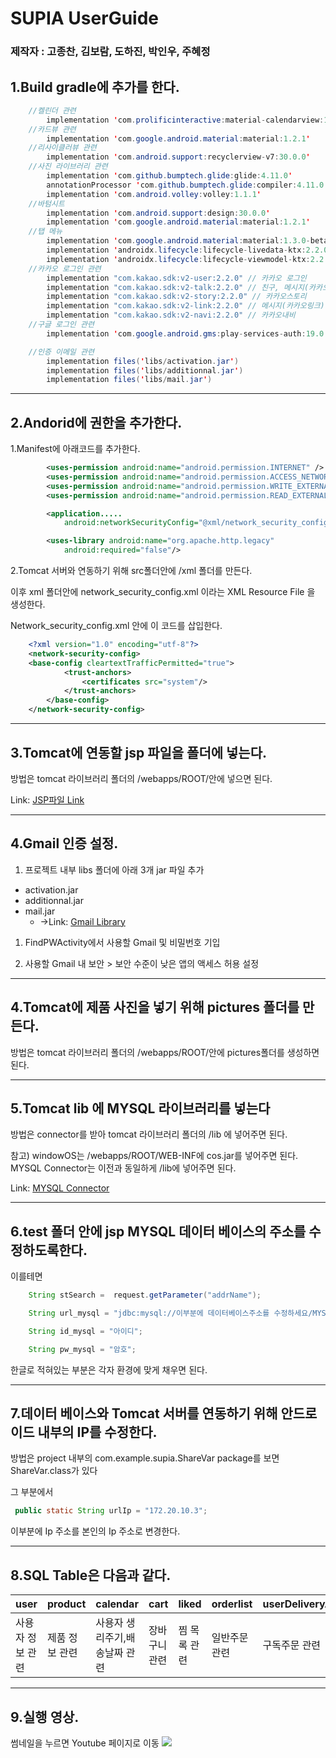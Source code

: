 # SUPIA UserGuide

### 제작자 : 고종찬, 김보람, 도하진, 박인우, 주혜정

## 1.Build gradle에 추가를 한다.

```java 
    //켈린더 관련
        implementation 'com.prolificinteractive:material-calendarview:1.4.3'
    //카드뷰 관련
        implementation 'com.google.android.material:material:1.2.1'
    //리사이클러뷰 관련
        implementation 'com.android.support:recyclerview-v7:30.0.0'
    //사진 라이브러리 관련
        implementation 'com.github.bumptech.glide:glide:4.11.0'
        annotationProcessor 'com.github.bumptech.glide:compiler:4.11.0'
        implementation 'com.android.volley:volley:1.1.1'
    //바텀시트
        implementation 'com.android.support:design:30.0.0'
        implementation 'com.google.android.material:material:1.2.1'
    //탭 메뉴
        implementation 'com.google.android.material:material:1.3.0-beta01'
        implementation 'androidx.lifecycle:lifecycle-livedata-ktx:2.2.0'
        implementation 'androidx.lifecycle:lifecycle-viewmodel-ktx:2.2.0'
    //카카오 로그인 관련
        implementation "com.kakao.sdk:v2-user:2.2.0" // 카카오 로그인
        implementation "com.kakao.sdk:v2-talk:2.2.0" // 친구, 메시지(카카오톡)
        implementation "com.kakao.sdk:v2-story:2.2.0" // 카카오스토리
        implementation "com.kakao.sdk:v2-link:2.2.0" // 메시지(카카오링크)
        implementation "com.kakao.sdk:v2-navi:2.2.0" // 카카오내비
    //구글 로그인 관련
        implementation 'com.google.android.gms:play-services-auth:19.0.0'//구글로그인 모듈

    //인증 이메일 관련
        implementation files('libs/activation.jar')
        implementation files('libs/additionnal.jar')
        implementation files('libs/mail.jar')
```
---

## 2.Andorid에 권한을 추가한다.

1.Manifest에 아래코드를 추가한다.
```xml
        <uses-permission android:name="android.permission.INTERNET" />
        <uses-permission android:name="android.permission.ACCESS_NETWORK_STATE" />
        <uses-permission android:name="android.permission.WRITE_EXTERNAL_STORAGE" />
        <uses-permission android:name="android.permission.READ_EXTERNAL_STORAGE" />

        <application.....
            android:networkSecurityConfig="@xml/network_security_config">

        <uses-library android:name="org.apache.http.legacy"
            android:required="false"/>
```
2.Tomcat 서버와 연동하기 위해 src폴더안에 /xml 폴더를 만든다.

이후 xml 폴더안에 network_security_config.xml 이라는 XML Resource File 을 생성한다.

Network_security_config.xml 안에 이 코드를 삽입한다.
```xml
    <?xml version="1.0" encoding="utf-8"?>
    <network-security-config>
    <base-config cleartextTrafficPermitted="true">
            <trust-anchors>
                <certificates src="system"/>
            </trust-anchors>
        </base-config>
    </network-security-config>
```
---

## 3.Tomcat에 연동할 jsp 파일을 폴더에 넣는다.

방법은 tomcat 라이브러리 폴더의 /webapps/ROOT/안에 넣으면 된다.

Link: [JSP파일 Link][jsp link]

[jsp link]: https://github.com/AndroidMnS/supiaDocument/tree/main/jsp

---

## 4.Gmail 인증 설정.


1. 프로젝트 내부 libs 폴더에 아래 3개 jar 파일 추가

+ activation.jar
+ additionnal.jar
+ mail.jar  
  -  ->Link: [Gmail Library][jsp link]

[jsp link]: https://github.com/AndroidMnS/supiaDocument/tree/main/libs





1. FindPWActivity에서 사용할 Gmail 및 비밀번호 기입


2. 사용할 Gmail 내 보안 > 보안 수준이 낮은 앱의 액세스 허용 설정



---

## 4.Tomcat에 제품 사진을 넣기 위해 pictures 폴더를 만든다.

방법은 tomcat 라이브러리 폴더의 /webapps/ROOT/안에 pictures폴더를 생성하면 된다.

---

## 5.Tomcat lib 에 MYSQL 라이브러리를 넣는다

방법은 connector를 받아 tomcat 라이브러리 폴더의 /lib 에 넣어주면 된다.

참고) windowOS는 /webapps/ROOT/WEB-INF에 cos.jar를 넣어주면 된다. MYSQL Connector는 이전과 동일하게 /lib에 넣어주면 된다.

Link: [MYSQL Connector][my sql connector]

[my sql connector]: https://github.com/AndroidMammamia/MammamiaDocument/tree/main/databaseConnector

---

## 6.test 폴더 안에 jsp MYSQL 데이터 베이스의 주소를 수정하도록한다.

이를테면

```java
    String stSearch =  request.getParameter("addrName");

    String url_mysql = "jdbc:mysql://이부분에 데이터베이스주소를 수정하세요/MYSQL스키마이름?serverTimezone=Asia/Seoul&characterEncoding=utf8&useSSL=false";

    String id_mysql = "아이디";

    String pw_mysql = "암호";
```

한글로 적혀있는 부분은 각자 환경에 맞게 채우면 된다.

---
## 7.데이터 베이스와 Tomcat 서버를 연동하기 위해 안드로이드 내부의 IP를 수정한다.

방법은 project 내부의 com.example.supia.ShareVar package를 보면 ShareVar.class가 있다

그 부분에서 

```java
 public static String urlIp = "172.20.10.3"; 

```
이부분에 Ip 주소를 본인의 Ip 주소로 변경한다.


---
## 8.SQL Table은 다음과 같다.

| user        | product    | calendar     | cart     | liked  | orderlist |userDeliveryAddrList              | qna     | review | subscribeOrder 
| ------------- | ----------- | ----------- | ------------ | ----------- | ---------------------- | ----------- | ------------- |----------- |----------- |
| 사용자 정보 관련 | 제품 정보 관련 | 사용자 생리주기,배송날짜 관련 | 장바구니 관련 | 찜 목록 관련 | 일반주문 관련| 구독주문 관련 | 제품 QnA 관련 | 제품 리뷰 관련   |구매자 배송 리스트 관련

---

## 9.실행 영상.

썸네일을 누르면 Youtube 페이지로 이동
[![](http://img.youtube.com/vi/unRgWQw08sE/0.jpg)](http://www.youtube.com/watch?v=unRgWQw08sE "")
